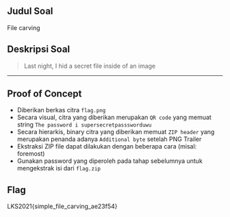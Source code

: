 ## Judul Soal
File carving

## Deskripsi Soal

> Last night, I hid a secret file inside of an image

---
## Proof of Concept
- Diberikan berkas citra `flag.png`
- Secara visual, citra yang diberikan merupakan `QR code` yang memuat string `The password i supersecretpasssworduwu`
- Secara hierarkis, binary citra yang diberikan memuat `ZIP header` yang merupakan penanda adanya `Additional byte` setelah PNG Trailer
- Ekstraksi ZIP file dapat dilakukan dengan beberapa cara (misal: foremost)
- Gunakan password yang diperoleh pada tahap sebelumnya untuk mengekstrak isi dari `flag.zip`

## Flag

LKS2021{simple_file_carving_ae23f54}
